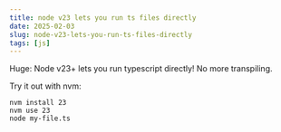 ```yaml
---
title: node v23 lets you run ts files directly
date: 2025-02-03
slug: node-v23-lets-you-run-ts-files-directly
tags: [js]
---
```


Huge: Node v23+ lets you run typescript directly! No more transpiling.

Try it out with nvm:

```
nvm install 23
nvm use 23
node my-file.ts
```

